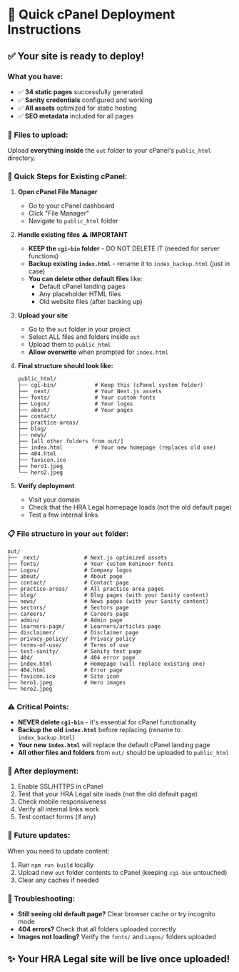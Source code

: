 # 🚀 Quick cPanel Deployment Instructions

## ✅ Your site is ready to deploy!

### What you have:
- ✅ **34 static pages** successfully generated
- ✅ **Sanity credentials** configured and working
- ✅ **All assets** optimized for static hosting
- ✅ **SEO metadata** included for all pages

### 📁 Files to upload:
Upload **everything inside** the `out` folder to your cPanel's `public_html` directory.

### 🎯 Quick Steps for Existing cPanel:

1. **Open cPanel File Manager**
   - Go to your cPanel dashboard
   - Click "File Manager"
   - Navigate to `public_html` folder

2. **Handle existing files** ⚠️ **IMPORTANT**
   - **KEEP the `cgi-bin` folder** - DO NOT DELETE IT (needed for server functions)
   - **Backup existing `index.html`** - rename it to `index_backup.html` (just in case)
   - **You can delete other default files** like:
     - Default cPanel landing pages
     - Any placeholder HTML files
     - Old website files (after backing up)

3. **Upload your site**
   - Go to the `out` folder in your project
   - Select ALL files and folders inside `out`
   - Upload them to `public_html`
   - **Allow overwrite** when prompted for `index.html`

4. **Final structure should look like:**
   ```
   public_html/
   ├── cgi-bin/            # Keep this (cPanel system folder)
   ├── _next/              # Your Next.js assets
   ├── fonts/              # Your custom fonts
   ├── Logos/              # Your logos
   ├── about/              # Your pages
   ├── contact/
   ├── practice-areas/
   ├── blog/
   ├── news/
   ├── [all other folders from out/]
   ├── index.html          # Your new homepage (replaces old one)
   ├── 404.html
   ├── favicon.ico
   ├── hero1.jpeg
   └── hero2.jpeg
   ```

5. **Verify deployment**
   - Visit your domain
   - Check that the HRA Legal homepage loads (not the old default page)
   - Test a few internal links

### 📋 File structure in your `out` folder:
```
out/
├── _next/              # Next.js optimized assets
├── fonts/              # Your custom Kohinoor fonts
├── Logos/              # Company logos
├── about/              # About page
├── contact/            # Contact page
├── practice-areas/     # All practice area pages
├── blog/               # Blog pages (with your Sanity content)
├── news/               # News pages (with your Sanity content)
├── sectors/            # Sectors page
├── careers/            # Careers page
├── admin/              # Admin page
├── learners-page/      # Learners/articles page
├── disclaimer/         # Disclaimer page
├── privacy-policy/     # Privacy policy
├── terms-of-use/       # Terms of use
├── test-sanity/        # Sanity test page
├── 404/                # 404 error page
├── index.html          # Homepage (will replace existing one)
├── 404.html            # Error page
├── favicon.ico         # Site icon
├── hero1.jpeg          # Hero images
└── hero2.jpeg
```

### ⚠️ Critical Points:
- **NEVER delete `cgi-bin`** - it's essential for cPanel functionality
- **Backup the old `index.html`** before replacing (rename to `index_backup.html`)
- **Your new `index.html`** will replace the default cPanel landing page
- **All other files and folders** from `out/` should be uploaded to `public_html`

### 🔧 After deployment:
1. Enable SSL/HTTPS in cPanel
2. Test that your HRA Legal site loads (not the old default page)
3. Check mobile responsiveness
4. Verify all internal links work
5. Test contact forms (if any)

### 🔄 Future updates:
When you need to update content:
1. Run `npm run build` locally
2. Upload new `out` folder contents to cPanel (keeping `cgi-bin` untouched)
3. Clear any caches if needed

### 🚨 Troubleshooting:
- **Still seeing old default page?** Clear browser cache or try incognito mode
- **404 errors?** Check that all folders uploaded correctly
- **Images not loading?** Verify the `fonts/` and `Logos/` folders uploaded

## ✨ Your HRA Legal site will be live once uploaded! 